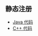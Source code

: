 ## 静态注册

- [Java 代码](../../../../../app/src/main/java/cn/kk/ndk/jni/Hello.java)
- [C++ 代码](../../../../../app/src/main/cpp/Hello.cpp)

